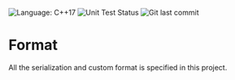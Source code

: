 ﻿![Language: C++17](https://img.shields.io/badge/language-c%2B%2B17-blue.svg?longCache=true&style=for-the-badge)  ![Unit Test Status](https://img.shields.io/badge/status-passed%20all%20tests-green.svg?longCache=true&style=for-the-badge)  ![Git last commit](https://img.shields.io/github/last-commit/JessyDL/Paradigm.svg?style=for-the-badge)
# Format
All the serialization and custom format is specified in this project.
